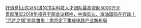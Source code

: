   
[好消息|山东对引进的顶尖科技人才团队最高资助5000万元](http://www.dianyue.me/archives/507/6k4h86kfuurhvh81/)  
[贯彻落实2018年领导干部会议精神，中海实业、海油国际在行动！](http://www.dianyue.me/archives/545/w44oro7cxke2glgx/)  
[“芯片之城”初具雏形！南京定下集成电路产业新布局](http://www.dianyue.me/archives/577/pqtvz1hh57uvnu91/)